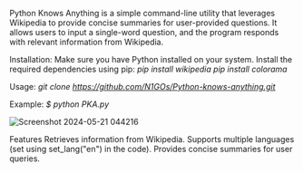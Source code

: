 Python Knows Anything is a simple command-line utility that leverages Wikipedia to provide concise summaries for user-provided questions. It allows users to input a single-word question, and the program responds with relevant information from Wikipedia.

Installation:
Make sure you have Python installed on your system.
Install the required dependencies using pip:
*pip install wikipedia*
*pip install colorama*

Usage:
*git clone https://github.com/N1GOs/Python-knows-anything.git*


Example:
*$ python PKA.py*

![Screenshot 2024-05-21 044216](https://github.com/N1GOs/Python-knows-anything/assets/122281583/841f96b7-cdf8-44ce-b1d5-c9bc9ef0ecee)


Features
Retrieves information from Wikipedia.
Supports multiple languages (set using set_lang("en") in the code).
Provides concise summaries for user queries.
